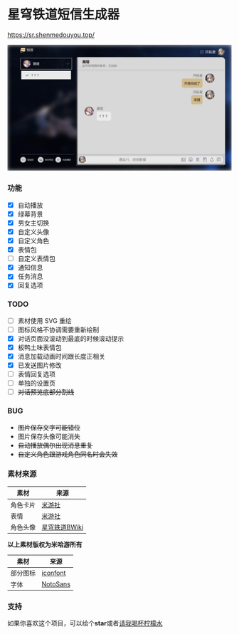 # 星穹铁道短信生成器

<https://sr.shenmedouyou.top/>

![预览图](readme/screenshot.jpg)

### 功能

- [x] 自动播放
- [x] 绿幕背景
- [x] 男女主切换
- [x] 自定义头像
- [x] 自定义角色
- [x] 表情包
- [ ] 自定义表情包
- [x] 通知信息
- [x] 任务消息
- [x] 回复选项

### TODO

- [ ] 素材使用 SVG 重绘
- [ ] 图标风格不协调需要重新绘制
- [x] 对话页面没滚动到最底的时候滚动提示
- [x] 板鸭土味表情包
- [x] 消息加载动画时间跟长度正相关
- [x] 已发送图片修改
- [ ] 表情回复选项
- [ ] 单独的设置页
- [ ] ~~对话预览底部分割线~~

### BUG

- ~~图片保存文字可能错位~~
- 图片保存头像可能消失
- ~~自动播放偶尔出现消息重复~~
- ~~自定义角色跟游戏角色同名时会失效~~

### 素材来源

| 素材     | 来源                                           |
| -------- | ---------------------------------------------- |
| 角色卡片 | [米游社](https://www.miyoushe.com/sr/)         |
| 表情     | [米游社](https://www.miyoushe.com/sr/)         |
| 角色头像 | [星穹铁道BWiki](https://wiki.biligame.com/sr/) |

**以上素材版权为米哈游所有**

| 素材     | 来源                                                            |
| -------- | --------------------------------------------------------------- |
| 部分图标 | [iconfont](https://www.iconfont.cn/)                            |
| 字体     | [NotoSans](https://fonts.google.com/noto/specimen/Noto+Sans+SC) |

### 支持
如果你喜欢这个项目，可以给个**star**或者[请我喝杯柠檬水](https://afdian.net/a/blacktune)

